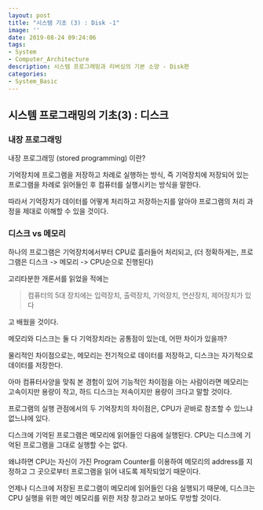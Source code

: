```yaml
---
layout: post
title: "시스템 기초 (3) : Disk -1"
image: ''
date: 2019-08-24 09:24:06
tags: 
- System
- Computer_Architecture
description: 시스템 프로그래밍과 리버싱의 기본 소양 - Disk편
categories:
- System_Basic
---
```

## 시스템 프로그래밍의 기초(3) : 디스크

###  내장 프로그래밍

내장 프로그래밍 (stored programming) 이란?

기억장치에 프로그램을 저장하고 차례로 실행하는 방식, 즉
기억장치에 저장되어 있는 프로그램을 차례로 읽어들인 후 컴퓨터를 실행시키는 방식을 말한다.

따라서 기억장치가 데이터를 어떻게 처리하고 저장하는지를 알아야
프로그램의 처리 과정을 제대로 이해할 수 있을 것이다.


### 디스크 vs 메모리

하나의 프로그램은 기억장치에서부터 CPU로 흘러들어 처리되고,
(더 정확하게는, 프로그램은 디스크 -> 메모리 -> CPU순으로 진행된다)

고리타분한 개론서를 읽었을 적에는 

> 컴퓨터의 5대 장치에는 입력장치, 출력장치, 기억장치, 연산장치, 제어장치가 있다

고 배웠을 것이다.

메모리와 디스크는 둘 다 기억장치라는 공통점이 있는데, 어떤 차이가 있을까? 

물리적인 차이점으로는, 메모리는 전기적으로 데이터를 저장하고,
디스크는 자기적으로 데이터를 저장한다.

아마 컴퓨터사양을 맞춰 본 경험이 있어 기능적인 차이점을 아는 사람이라면 메모리는 고속이지만 용량이 작고,
하드 디스크는 저속이지만 용량이 크다고 말할 것이다.

프로그램의 실행 관점에서의 두 기억장치의 차이점은, CPU가 곧바로 참조할 수 있느냐 없느냐에 있다.

디스크에 기억된 프로그램은 메모리에 읽어들인 다음에 실행된다.
CPU는 디스크에 기억된 프로그램을 그대로 실행할 수는 없다.

왜냐하면 CPU는 자신이 가진  Program Counter를 이용하여 메모리의 address를 지정하고 그 곳으로부터 프로그램을 읽어 내도록 제작되었기 때문이다.

언제나 디스크에 저장된 프로그램이 메모리에 읽어들인 다음 실행되기 때문에, 디스크는 CPU 실행을 위한 메인 메모리를 위한 저장 창고라고 보아도 무방할 것이다.
